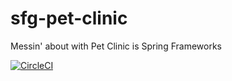# sfg-pet-clinic
Messin' about with Pet Clinic is Spring Frameworks

[![CircleCI](https://circleci.com/gh/accuPaul/sfg-pet-clinic.svg?style=shield)](https://app.circleci.com/pipelines/github/accuPaul/sfg-pet-clinic)
